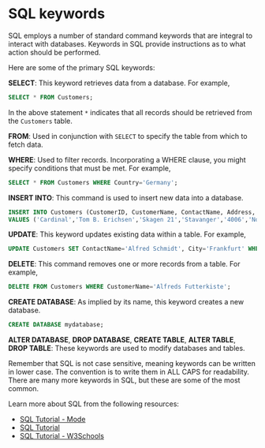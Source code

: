 # SQL keywords

SQL employs a number of standard command keywords that are integral to interact with databases. Keywords in SQL provide
instructions as to what action should be performed.

Here are some of the primary SQL keywords:

**SELECT**: This keyword retrieves data from a database. For example,

```sql
SELECT * FROM Customers;
```

In the above statement `*` indicates that all records should be retrieved from the `Customers` table.

**FROM**: Used in conjunction with `SELECT` to specify the table from which to fetch data.

**WHERE**: Used to filter records. Incorporating a WHERE clause, you might specify conditions that must be met. For
   example,

```sql
SELECT * FROM Customers WHERE Country='Germany';
```

**INSERT INTO**: This command is used to insert new data into a database.

```sql
INSERT INTO Customers (CustomerID, CustomerName, ContactName, Address, City, PostalCode, Country)
VALUES ('Cardinal','Tom B. Erichsen','Skagen 21','Stavanger','4006','Norway');
```

**UPDATE**: This keyword updates existing data within a table. For example,

```sql
UPDATE Customers SET ContactName='Alfred Schmidt', City='Frankfurt' WHERE CustomerID=1;
```

**DELETE**: This command removes one or more records from a table. For example,

```sql
DELETE FROM Customers WHERE CustomerName='Alfreds Futterkiste';
```

**CREATE DATABASE**: As implied by its name, this keyword creates a new database.

```sql
CREATE DATABASE mydatabase;
```

**ALTER DATABASE**, **DROP DATABASE**, **CREATE TABLE**, **ALTER TABLE**, **DROP TABLE**: These keywords are used to
   modify databases and tables.

Remember that SQL is not case sensitive, meaning keywords can be written in lower case. The convention is to write them
in ALL CAPS for readability. There are many more keywords in SQL, but these are some of the most common.

Learn more about SQL from the following resources:

- [SQL Tutorial - Mode](https://mode.com/sql-tutorial/)
- [SQL Tutorial](https://www.sqltutorial.org/)
- [SQL Tutorial - W3Schools](https://www.w3schools.com/sql/default.asp)
